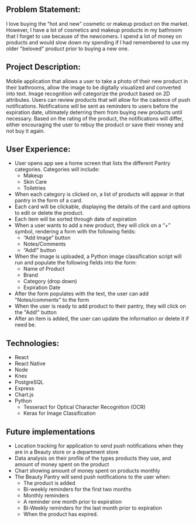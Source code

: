 ## Problem Statement: 

I love buying the “hot and new” cosmetic or makeup product on the market. However, I have a lot of cosmetics and makeup products in my bathroom that I forget to use because of the newcomers. I spend a lot of money on products and would slow down my spending if I had remembered to use my older "beloved" product prior to buying a new one.

## Project Description:

Mobile application that allows a user to take a photo of their new product in their bathrooms, allow the image to be digitally visualized and converted into text. Image recognition will categorize the product based on 2D attributes. Users can review products that will allow for the cadence of push notifications. Notifications will be sent as reminders to users before the expiration date, ultimately deterring them from buying new products until necessary. Based on the rating of the product, the notifications will differ, either encouraging the user to rebuy the product or save their money and not buy it again.

## User Experience:

* User opens app see a home screen that lists the different Pantry categories. Categories will include:
    * Makeup
    * Skin Care
    * Toiletries
* When each category is clicked on, a list of products will appear in that pantry in the form of a card.
* Each card will be clickable, displaying the details of the card and options to edit or delete the product.
* Each item will be sorted through date of expiration
* When a user wants to add a new product, they will click on a “+” symbol, rendering a form with the following fields:
    * “Add Image” button
    * Notes/Comments
    * “Add!” button
* When the image is uploaded, a Python image classification script will run and populate the following fields into the form: 
    * Name of Product
    * Brand
    * Category (drop down)
    * Expiration Date
* After the form populates with the text, the user can add "Notes/comments" to the form
* When the user is ready to add product to their pantry, they will click on the "Add!" button
* After an item is added, the user can update the information or delete it if need be.

## Technologies:

* React
* React Native
* Node
* Knex
* PostgreSQL
* Express
* Chart.js
* Python 
    * Tesseract for Optical Character Recognition (OCR)
    * Keras for Image Classification

## Future implementations
* Location tracking for application to send push notifications when they are in a Beauty store or a department store
* Data analysis on their profile of the types products they use, and amount of money spent on the product
* Chart showing amount of money spent on products monthly
* The Beauty Pantry will send push notifications to the user when:
    * The product is added
    * Bi-weekly reminders for the first two months
    * Monthly reminders
    * A reminder one month prior to expiration
    * Bi-Weekly reminders for the last month prior to expiration
    * When the product has expired.


